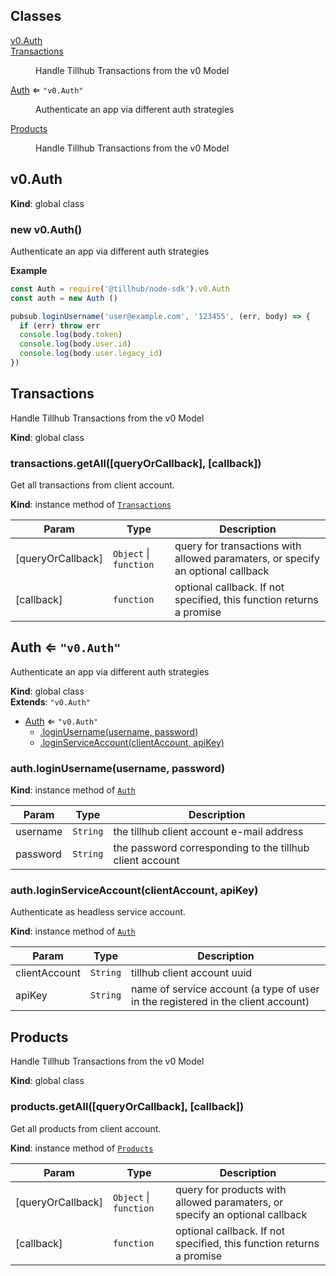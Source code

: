 ## Classes

<dl>
<dt><a href="#v0.Auth">v0.Auth</a></dt>
<dd></dd>
<dt><a href="#Transactions">Transactions</a></dt>
<dd><p>Handle Tillhub Transactions from the v0 Model</p>
</dd>
<dt><a href="#Auth">Auth</a> ⇐ <code>&quot;v0.Auth&quot;</code></dt>
<dd><p>Authenticate an app via different auth strategies</p>
</dd>
<dt><a href="#Products">Products</a></dt>
<dd><p>Handle Tillhub Transactions from the v0 Model</p>
</dd>
</dl>

<a name="v0.Auth"></a>

## v0.Auth
**Kind**: global class  
<a name="new_v0.Auth_new"></a>

### new v0.Auth()
Authenticate an app via different auth strategies

**Example**  
```js
const Auth = require('@tillhub/node-sdk').v0.Auth
const auth = new Auth ()

pubsub.loginUsername('user@example.com', '123455', (err, body) => {
  if (err) throw err
  console.log(body.token)
  console.log(body.user.id)
  console.log(body.user.legacy_id)
})
```
<a name="Transactions"></a>

## Transactions
Handle Tillhub Transactions from the v0 Model

**Kind**: global class  
<a name="Transactions+getAll"></a>

### transactions.getAll([queryOrCallback], [callback])
Get all transactions from client account.

**Kind**: instance method of [<code>Transactions</code>](#Transactions)  

| Param | Type | Description |
| --- | --- | --- |
| [queryOrCallback] | <code>Object</code> \| <code>function</code> | query for transactions with allowed paramaters, or specify an optional callback |
| [callback] | <code>function</code> | optional callback. If not specified, this function returns a promise |

<a name="Auth"></a>

## Auth ⇐ <code>&quot;v0.Auth&quot;</code>
Authenticate an app via different auth strategies

**Kind**: global class  
**Extends**: <code>&quot;v0.Auth&quot;</code>  

* [Auth](#Auth) ⇐ <code>&quot;v0.Auth&quot;</code>
    * [.loginUsername(username, password)](#Auth+loginUsername)
    * [.loginServiceAccount(clientAccount, apiKey)](#Auth+loginServiceAccount)

<a name="Auth+loginUsername"></a>

### auth.loginUsername(username, password)
**Kind**: instance method of [<code>Auth</code>](#Auth)  

| Param | Type | Description |
| --- | --- | --- |
| username | <code>String</code> | the tillhub client account e-mail address |
| password | <code>String</code> | the password corresponding to the tillhub client account |

<a name="Auth+loginServiceAccount"></a>

### auth.loginServiceAccount(clientAccount, apiKey)
Authenticate as headless service account.

**Kind**: instance method of [<code>Auth</code>](#Auth)  

| Param | Type | Description |
| --- | --- | --- |
| clientAccount | <code>String</code> | tillhub client account uuid |
| apiKey | <code>String</code> | name of service account (a type of user in the registered in the client account) |

<a name="Products"></a>

## Products
Handle Tillhub Transactions from the v0 Model

**Kind**: global class  
<a name="Products+getAll"></a>

### products.getAll([queryOrCallback], [callback])
Get all products from client account.

**Kind**: instance method of [<code>Products</code>](#Products)  

| Param | Type | Description |
| --- | --- | --- |
| [queryOrCallback] | <code>Object</code> \| <code>function</code> | query for products with allowed paramaters, or specify an optional callback |
| [callback] | <code>function</code> | optional callback. If not specified, this function returns a promise |

